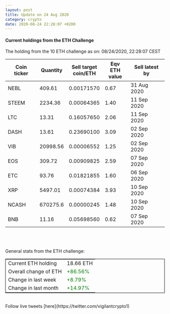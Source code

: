 ```yaml
---
layout: post
title: Update on 24 Aug 2020
category: crypto
date: 2020-08-24 22:28:07 +0200
---
```

<!-- Global site tag (gtag.js) - Google Analytics -->
<script async src="https://www.googletagmanager.com/gtag/js?id=UA-103831149-5"></script>
<script>
  window.dataLayer = window.dataLayer || [];
  function gtag(){dataLayer.push(arguments);}
  gtag('js', new Date());

  gtag('config', 'UA-103831149-5');
</script>


#### Current holdings from the ETH Challenge

The holding from the 10 ETH challenge as on: 08/24/2020, 22:28:07 CEST

|Coin ticker|Quantity|Sell target<br>coin/ETH|Eqv ETH<br>value|Sell latest by|
|-----------|--------|-----------|-----------|--------------|
NEBL|409.61|  0.00171570|0.67|31 Aug 2020|
STEEM|2234.36|  0.00064365|1.40|11 Sep 2020|
LTC|13.31|  0.16057650|2.06|11 Sep 2020|
DASH|13.61|  0.23690100|3.09|02 Sep 2020|
VIB|20998.56|  0.00006552|1.25|02 Sep 2020|
EOS|309.72|  0.00909825|2.59|07 Sep 2020|
ETC|93.76|  0.01821855|1.60|06 Sep 2020|
XRP|5497.01|  0.00074384|3.93|10 Sep 2020|
NCASH|670275.6|  0.00000245|1.48|10 Sep 2020|
BNB|11.16|  0.05698560|0.62|07 Sep 2020|

<br>
<br>
<br>
General stats from the ETH challenge:

<table style="border:1px solid black;margin-left:auto;margin-right:auto;">
	<tbody>
	<tr>
		<td>Current ETH holding</td>
		<td>     18.66 ETH</td>
	</tr>
	<tr>
		<td>Overall change of ETH</td>
		<td><font color="green">+86.56%</font></td>
	</tr>
	<tr>
		<td>Change in last week</td>
		<td><font color="green">+8.79%</font></td>
	</tr>
	<tr>
		<td>Change in last month</td>
		<td><font color="green">+14.97%</font></td>
	</tr>
	</tbody>
</table>

<br>
Follow live tweets [here](https://twitter.com/vigilantcrypto1)
<br>
<br>